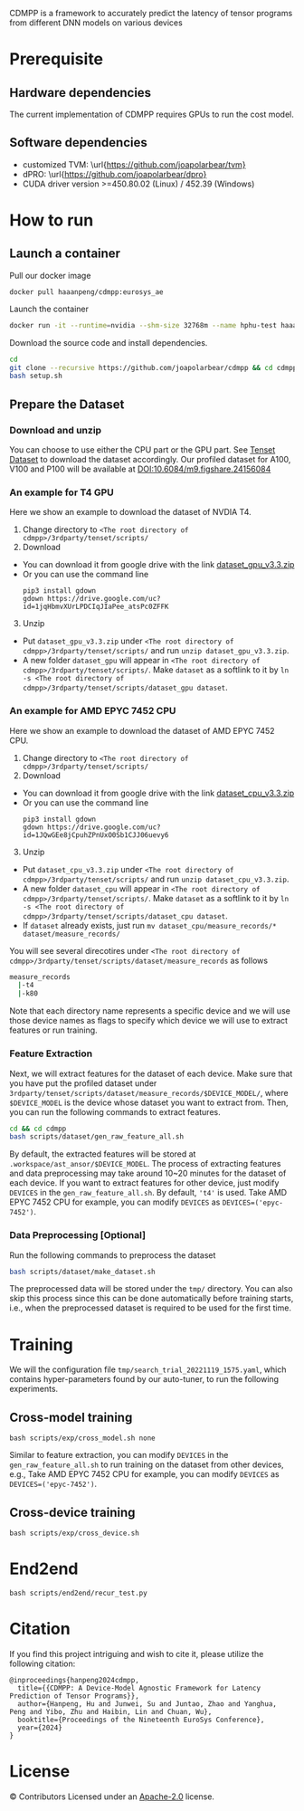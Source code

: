 CDMPP is a framework to accurately predict the latency of tensor programs from different DNN models on various devices

# Prerequisite
## Hardware dependencies
The current implementation of CDMPP requires GPUs to run the cost model. 

## Software dependencies
- customized TVM: \url{https://github.com/joapolarbear/tvm}
- dPRO: \url{https://github.com/joapolarbear/dpro}
- CUDA driver version >=450.80.02 (Linux) / 452.39 (Windows)

# How to run
## Launch a container
Pull our docker image
```
docker pull haaanpeng/cdmpp:eurosys_ae
```

Launch the container
```bash
docker run -it --runtime=nvidia --shm-size 32768m --name hphu-test haaanpeng/cdmpp:eurosys_ae /bin/bash
```

Download the source code and install dependencies.
```bash
cd
git clone --recursive https://github.com/joapolarbear/cdmpp && cd cdmpp
bash setup.sh
```

## Prepare the Dataset

### Download and unzip
You can choose to use either the CPU part or the GPU part. See [Tenset Dataset](https://github.com/tlc-pack/tenset/blob/main/docs/get_started_with_cost_model_experiments.md) to download the dataset accordingly. Our profiled dataset for A100, V100 and P100 will be available at [DOI:10.6084/m9.figshare.24156084](https://figshare.com/articles/dataset/cdmpp-data/24156084)

### An example for T4 GPU
Here we show an example to download the dataset of NVDIA T4.
1. Change directory to `<The root directory of cdmpp>/3rdparty/tenset/scripts/`
2. Download
  - You can download it from google drive with the link [dataset_gpu_v3.3.zip](https://drive.google.com/file/d/1jqHbmvXUrLPDCIqJIaPee_atsPc0ZFFK/view?usp=sharing)
  - Or you can use the command line
    ```
    pip3 install gdown
    gdown https://drive.google.com/uc?id=1jqHbmvXUrLPDCIqJIaPee_atsPc0ZFFK
    ```
3. Unzip  
  - Put `dataset_gpu_v3.3.zip` under `<The root directory of cdmpp>/3rdparty/tenset/scripts/` and run `unzip dataset_gpu_v3.3.zip`.
  - A new folder `dataset_gpu` will appear in `<The root directory of cdmpp>/3rdparty/tenset/scripts/`. Make `dataset` as a softlink to it
  by `ln -s <The root directory of cdmpp>/3rdparty/tenset/scripts/dataset_gpu dataset`.

### An example for AMD EPYC 7452 CPU
Here we show an example to download the dataset of AMD EPYC 7452 CPU.
1. Change directory to `<The root directory of cdmpp>/3rdparty/tenset/scripts/`
2. Download
  - You can download it from google drive with the link [dataset_cpu_v3.3.zip](https://drive.google.com/file/d/1JQwGEe8jCpuhZPnUxO0Sb1CJJ06uevy6/view?usp=sharing)
  - Or you can use the command line
    ```
    pip3 install gdown
    gdown https://drive.google.com/uc?id=1JQwGEe8jCpuhZPnUxO0Sb1CJJ06uevy6
    ```
3. Unzip  
  - Put `dataset_cpu_v3.3.zip` under `<The root directory of cdmpp>/3rdparty/tenset/scripts/` and run `unzip dataset_cpu_v3.3.zip`.
  - A new folder `dataset_cpu` will appear in `<The root directory of cdmpp>/3rdparty/tenset/scripts/`. Make `dataset` as a softlink to it
  by `ln -s <The root directory of cdmpp>/3rdparty/tenset/scripts/dataset_cpu dataset`.
  - If `dataset` already exists, just run `mv dataset_cpu/measure_records/* dataset/measure_records/`

You will see several direcotires under `<The root directory of cdmpp>/3rdparty/tenset/scripts/dataset/measure_records` as follows
```bash
measure_records
  |-t4
  |-k80
```
Note that each directory name represents a specific device and we will use those device names as flags to specify which device we will use to extract features or run training.

### Feature Extraction
Next, we will extract features for the dataset of each device. Make sure that you have put the profiled dataset under `3rdparty/tenset/scripts/dataset/measure_records/$DEVICE_MODEL/`, where `$DEVICE_MODEL` is the device whose dataset you want to extract from. Then, you can run the following commands to extract features.
```bash
cd && cd cdmpp
bash scripts/dataset/gen_raw_feature_all.sh
``` 
By default, the extracted features will be stored at `.workspace/ast_ansor/$DEVICE_MODEL`.
The process of extracting features and data preprocessing may take around 10~20 minutes for the dataset of each device.
If you want to extract features for other device, just modify `DEVICES` in the `gen_raw_feature_all.sh`. 
By default, `'t4'` is used. Take AMD EPYC 7452 CPU for example, you can modify `DEVICES` as `DEVICES=('epyc-7452')`. 

### Data Preprocessing [Optional]
Run the following commands to preprocess the dataset
``` bash
bash scripts/dataset/make_dataset.sh
```
The preprocessed data will be stored under the `tmp/` directory. You can also skip this process since this can be done automatically before training starts, i.e., when the preprocessed dataset is required to be used for the first time. 


# Training
We will the configuration file `tmp/search_trial_20221119_1575.yaml`, which contains hyper-parameters found by our auto-tuner, to run the following experiments.

## Cross-model training
```
bash scripts/exp/cross_model.sh none
```
Similar to feature extraction, you can modify `DEVICES` in the `gen_raw_feature_all.sh` to run training on the dataset from other devices, e.g., Take AMD EPYC 7452 CPU for example, you can modify `DEVICES` as `DEVICES=('epyc-7452')`. 

## Cross-device training
```
bash scripts/exp/cross_device.sh
```

# End2end

```
bash scripts/end2end/recur_test.py
```

# Citation
If you find this project intriguing and wish to cite it, please utilize the following citation:
```
@inproceedings{hanpeng2024cdmpp,
  title={{CDMPP: A Device-Model Agnostic Framework for Latency Prediction of Tensor Programs}},
  author={Hanpeng, Hu and Junwei, Su and Juntao, Zhao and Yanghua, Peng and Yibo, Zhu and Haibin, Lin and Chuan, Wu},
  booktitle={Proceedings of the Nineteenth EuroSys Conference},
  year={2024}
}
```

# License
© Contributors Licensed under an [Apache-2.0](LICENSE) license.